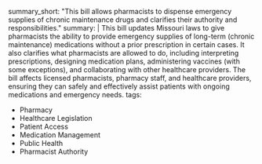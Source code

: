 summary_short: "This bill allows pharmacists to dispense emergency supplies of chronic maintenance drugs and clarifies their authority and responsibilities."
summary: |
  This bill updates Missouri laws to give pharmacists the ability to provide emergency supplies of long-term (chronic maintenance) medications without a prior prescription in certain cases. It also clarifies what pharmacists are allowed to do, including interpreting prescriptions, designing medication plans, administering vaccines (with some exceptions), and collaborating with other healthcare providers. The bill affects licensed pharmacists, pharmacy staff, and healthcare providers, ensuring they can safely and effectively assist patients with ongoing medications and emergency needs.
tags:
  - Pharmacy
  - Healthcare Legislation
  - Patient Access
  - Medication Management
  - Public Health
  - Pharmacist Authority
